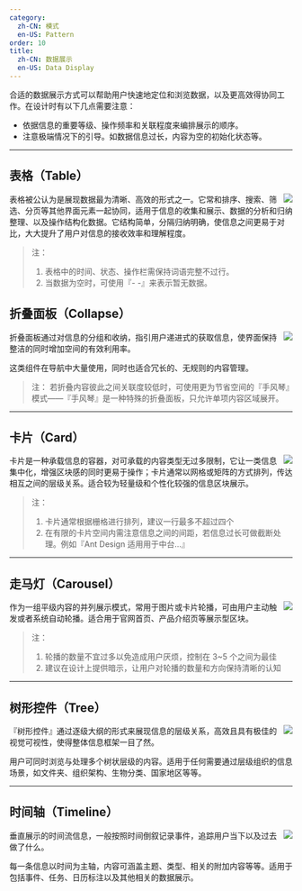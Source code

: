 ```yaml
---
category:
  zh-CN: 模式
  en-US: Pattern
order: 10
title:
  zh-CN: 数据展示
  en-US: Data Display
---
```


合适的数据展示方式可以帮助用户快速地定位和浏览数据，以及更高效得协同工作。在设计时有以下几点需要注意：

- 依据信息的重要等级、操作频率和关联程度来编排展示的顺序。
- 注意极端情况下的引导。如数据信息过长，内容为空的初始化状态等。

---

## 表格（Table）

<img class="preview-img no-padding" align="right" src="https://zos.alipayobjects.com/rmsportal/OGkfpUVQFWqlioeslvue.png">

表格被公认为是展现数据最为清晰、高效的形式之一。它常和排序、搜索、筛选、分页等其他界面元素一起协同，适用于信息的收集和展示、数据的分析和归纳整理、以及操作结构化数据。它结构简单，分隔归纳明确，使信息之间更易于对比，大大提升了用户对信息的接收效率和理解程度。

> 注：
> 1. 表格中的时间、状态、操作栏需保持词语完整不过行。
> 2. 当数据为空时，可使用『- -』来表示暂无数据。

## 折叠面板（Collapse）

<img class="preview-img no-padding" align="right" src="https://zos.alipayobjects.com/rmsportal/UzmOpWyvIZmFibFPOjuo.png">

折叠面板通过对信息的分组和收纳，指引用户递进式的获取信息，使界面保持整洁的同时增加空间的有效利用率。

这类组件在导航中大量使用，同时也适合冗长的、无规则的内容管理。

> 注：
> 若折叠内容彼此之间关联度较低时，可使用更为节省空间的『手风琴』模式——『手风琴』是一种特殊的折叠面板，只允许单项内容区域展开。

---

## 卡片（Card）

<img class="preview-img no-padding" align="right" src="https://zos.alipayobjects.com/rmsportal/fpXuAguWCWWbmQNzOmnM.png" description="如页面内容加载过慢时，可采用『预加载』或『分步获取』的方式来缓解用户在等待时间中的焦虑感。">

卡片是一种承载信息的容器，对可承载的内容类型无过多限制，它让一类信息集中化，增强区块感的同时更易于操作；卡片通常以网格或矩阵的方式排列，传达相互之间的层级关系。适合较为轻量级和个性化较强的信息区块展示。

> 注：
> 1.  卡片通常根据栅格进行排列，建议一行最多不超过四个
> 2. 在有限的卡片空间内需注意信息之间的间距，若信息过长可做截断处理。例如『Ant Design 适用用于中台…』

---

## 走马灯（Carousel）

<img class="preview-img no-padding" align="right" src="https://zos.alipayobjects.com/rmsportal/fELwaApwGyZoUDCZQtLb.png">

作为一组平级内容的并列展示模式，常用于图片或卡片轮播，可由用户主动触发或者系统自动轮播。适合用于官网首页、产品介绍页等展示型区块。

> 注：
> 1. 轮播的数量不宜过多以免造成用户厌烦，控制在 3~5 个之间为最佳
> 2. 建议在设计上提供暗示，让用户对轮播的数量和方向保持清晰的认知

---

## 树形控件（Tree）

<img class="preview-img no-padding" align="right" src="https://zos.alipayobjects.com/rmsportal/iIicElfzdIoNzyRJXlqx.png">

『树形控件』通过逐级大纲的形式来展现信息的层级关系，高效且具有极佳的视觉可视性，使得整体信息框架一目了然。

用户可同时浏览与处理多个树状层级的内容。适用于任何需要通过层级组织的信息场景，如文件夹、组织架构、生物分类、国家地区等等。

---

## 时间轴（Timeline）

<img class="preview-img no-padding" align="right" src="https://zos.alipayobjects.com/rmsportal/bIYaUSPaBWSzXEpRsIjO.png">

垂直展示的时间流信息，一般按照时间倒叙记录事件，追踪用户当下以及过去做了什么。

每一条信息以时间为主轴，内容可涵盖主题、类型、相关的附加内容等等。适用于包括事件、任务、日历标注以及其他相关的数据展示。
